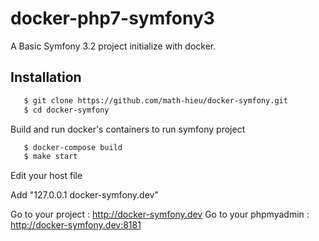 docker-php7-symfony3
====================

A Basic Symfony 3.2 project initialize with docker.

## Installation

```bash
   $ git clone https://github.com/math-hieu/docker-symfony.git
   $ cd docker-symfony
```

Build and run docker's containers to run symfony project

```bash
   $ docker-compose build
   $ make start
```

Edit your host file

Add  "127.0.0.1 docker-symfony.dev"

Go to your project : http://docker-symfony.dev
Go to your phpmyadmin : http://docker-symfony.dev:8181

